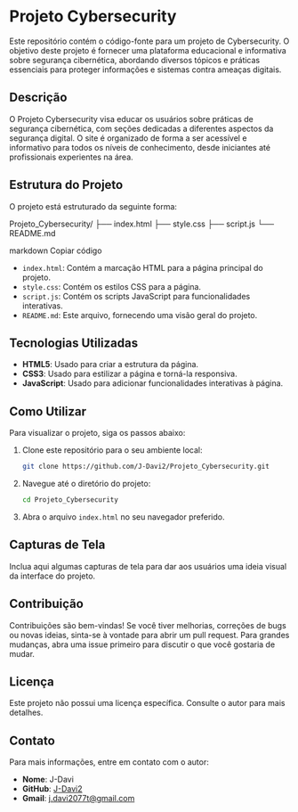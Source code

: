 # Projeto Cybersecurity

Este repositório contém o código-fonte para um projeto de Cybersecurity. O objetivo deste projeto é fornecer uma plataforma educacional e informativa sobre segurança cibernética, abordando diversos tópicos e práticas essenciais para proteger informações e sistemas contra ameaças digitais.

## Descrição

O Projeto Cybersecurity visa educar os usuários sobre práticas de segurança cibernética, com seções dedicadas a diferentes aspectos da segurança digital. O site é organizado de forma a ser acessível e informativo para todos os níveis de conhecimento, desde iniciantes até profissionais experientes na área.

## Estrutura do Projeto

O projeto está estruturado da seguinte forma:

Projeto_Cybersecurity/
├── index.html
├── style.css
├── script.js
└── README.md

markdown
Copiar código

- `index.html`: Contém a marcação HTML para a página principal do projeto.
- `style.css`: Contém os estilos CSS para a página.
- `script.js`: Contém os scripts JavaScript para funcionalidades interativas.
- `README.md`: Este arquivo, fornecendo uma visão geral do projeto.

## Tecnologias Utilizadas

- **HTML5**: Usado para criar a estrutura da página.
- **CSS3**: Usado para estilizar a página e torná-la responsiva.
- **JavaScript**: Usado para adicionar funcionalidades interativas à página.

## Como Utilizar

Para visualizar o projeto, siga os passos abaixo:

1. Clone este repositório para o seu ambiente local:
    ```sh
    git clone https://github.com/J-Davi2/Projeto_Cybersecurity.git
    ```

2. Navegue até o diretório do projeto:
    ```sh
    cd Projeto_Cybersecurity
    ```

3. Abra o arquivo `index.html` no seu navegador preferido.

## Capturas de Tela

Inclua aqui algumas capturas de tela para dar aos usuários uma ideia visual da interface do projeto.

## Contribuição

Contribuições são bem-vindas! Se você tiver melhorias, correções de bugs ou novas ideias, sinta-se à vontade para abrir um pull request. Para grandes mudanças, abra uma issue primeiro para discutir o que você gostaria de mudar.

## Licença

Este projeto não possui uma licença específica. Consulte o autor para mais detalhes.

## Contato

Para mais informações, entre em contato com o autor:

- **Nome**: J-Davi
- **GitHub**: [J-Davi2](https://github.com/J-Davi2)
- **Gmail**: j.davi2077t@gmail.com
